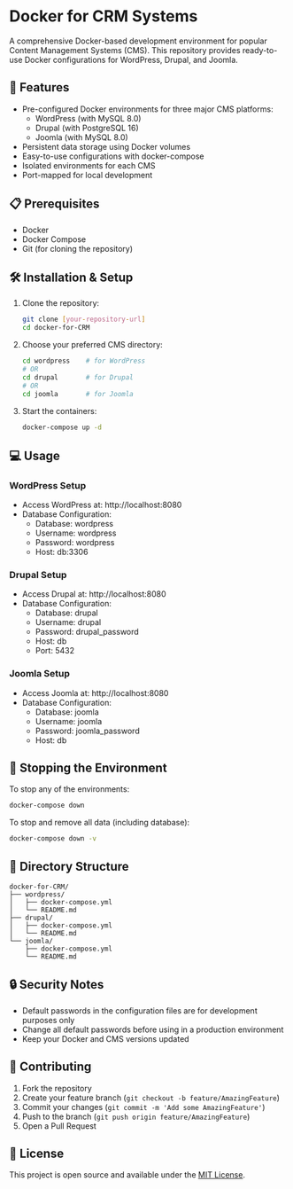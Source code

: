 # Docker for CRM Systems

A comprehensive Docker-based development environment for popular Content Management Systems (CMS). This repository provides ready-to-use Docker configurations for WordPress, Drupal, and Joomla.

## 🚀 Features

- Pre-configured Docker environments for three major CMS platforms:
  - WordPress (with MySQL 8.0)
  - Drupal (with PostgreSQL 16)
  - Joomla (with MySQL 8.0)
- Persistent data storage using Docker volumes
- Easy-to-use configurations with docker-compose
- Isolated environments for each CMS
- Port-mapped for local development

## 📋 Prerequisites

- Docker
- Docker Compose
- Git (for cloning the repository)

## 🛠 Installation & Setup

1. Clone the repository:
   ```bash
   git clone [your-repository-url]
   cd docker-for-CRM
   ```

2. Choose your preferred CMS directory:
   ```bash
   cd wordpress    # for WordPress
   # OR
   cd drupal       # for Drupal
   # OR
   cd joomla       # for Joomla
   ```

3. Start the containers:
   ```bash
   docker-compose up -d
   ```

## 💻 Usage

### WordPress Setup
- Access WordPress at: http://localhost:8080
- Database Configuration:
  - Database: wordpress
  - Username: wordpress
  - Password: wordpress
  - Host: db:3306

### Drupal Setup
- Access Drupal at: http://localhost:8080
- Database Configuration:
  - Database: drupal
  - Username: drupal
  - Password: drupal_password
  - Host: db
  - Port: 5432

### Joomla Setup
- Access Joomla at: http://localhost:8080
- Database Configuration:
  - Database: joomla
  - Username: joomla
  - Password: joomla_password
  - Host: db

## 🛑 Stopping the Environment

To stop any of the environments:
```bash
docker-compose down
```

To stop and remove all data (including database):
```bash
docker-compose down -v
```

## 📁 Directory Structure

```
docker-for-CRM/
├── wordpress/
│   ├── docker-compose.yml
│   └── README.md
├── drupal/
│   ├── docker-compose.yml
│   └── README.md
└── joomla/
    ├── docker-compose.yml
    └── README.md
```

## 🔒 Security Notes

- Default passwords in the configuration files are for development purposes only
- Change all default passwords before using in a production environment
- Keep your Docker and CMS versions updated

## 🤝 Contributing

1. Fork the repository
2. Create your feature branch (`git checkout -b feature/AmazingFeature`)
3. Commit your changes (`git commit -m 'Add some AmazingFeature'`)
4. Push to the branch (`git push origin feature/AmazingFeature`)
5. Open a Pull Request

## 📝 License

This project is open source and available under the [MIT License](LICENSE). 